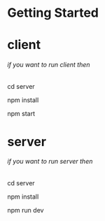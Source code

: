 # Getting Started

# client

<h6>if you want to run client then</h6>

<p>cd server</p>
<p>npm install</p>
<p>npm start</p>

# server

<h6>if you want to run server then</h6>

<p>cd server</p>
<p>npm install</p>
<p>npm run dev</p>
